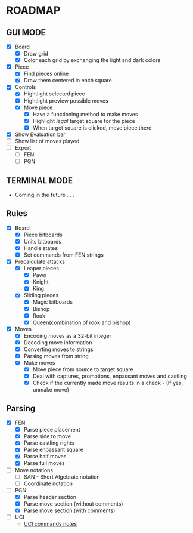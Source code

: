 # ROADMAP

## GUI MODE

- [x] Board
  - [x] Draw grid
  - [x] Color each grid by exchanging the light and dark colors
- [x] Piece
  - [x] Find pieces online
  - [x] Draw them centered in each square
- [x] Controls
  - [x] Hightlight selected piece
  - [x] Hightlight preview possible moves
  - [x] Move piece
    - [x] Have a functioning method to make moves
    - [x] Highlight _legal_ target square for the piece
    - [x] When target square is clicked, move piece there
- [x] Show Evaluation bar
- [ ] Show list of moves played
- [ ] Export
  - [ ] FEN
  - [ ] PGN

## TERMINAL MODE

- Coming in the future . . .

## Rules

- [x] Board
  - [x] Piece bitboards
  - [x] Units bitboards
  - [x] Handle states
  - [x] Set commands from FEN strings
- [x] Precalculate attacks
  - [x] Leaper pieces
    - [x] Pawn
    - [x] Knight
    - [x] King
  - [x] Sliding pieces
    - [x] Magic bitboards
    - [x] Bishop
    - [x] Rook
    - [x] Queen(combination of rook and bishop)
- [x] Moves
  - [x] Encoding moves as a 32-bit integer
  - [x] Decoding move information
  - [x] Converting moves to strings
  - [x] Parsing moves from string
  - [x] Make moves
    - [x] Move piece from source to target square
    - [x] Deal with captures, promotions, enpassant moves and castling
    - [x] Check if the currently made move results in a check - (If yes, unmake move)

## Parsing

- [x] FEN
  - [x] Parse piece placement
  - [x] Parse side to move
  - [x] Parse castling rights
  - [x] Parse enpassant square
  - [x] Parse half moves
  - [x] Parse full moves
- [ ] Move notations
  - [ ] SAN - Short Algebraic notation
  - [ ] Coordinate notation
- [ ] PGN
  - [x] Parse header section
  - [x] Parse move section (without comments)
  - [x] Parse move section (with comments)
- [ ] UCI
  - [UCI commands notes](https://gist.github.com/aliostad/f4470274f39d29b788c1b09519e67372)
